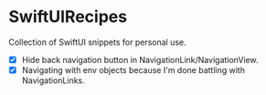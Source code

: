 # SwiftUIRecipes
Collection of SwiftUI snippets for personal use.

- [x] Hide back navigation button in NavigationLink/NavigationView.
- [x] Navigating with env objects because I'm done battling with NavigationLinks.
